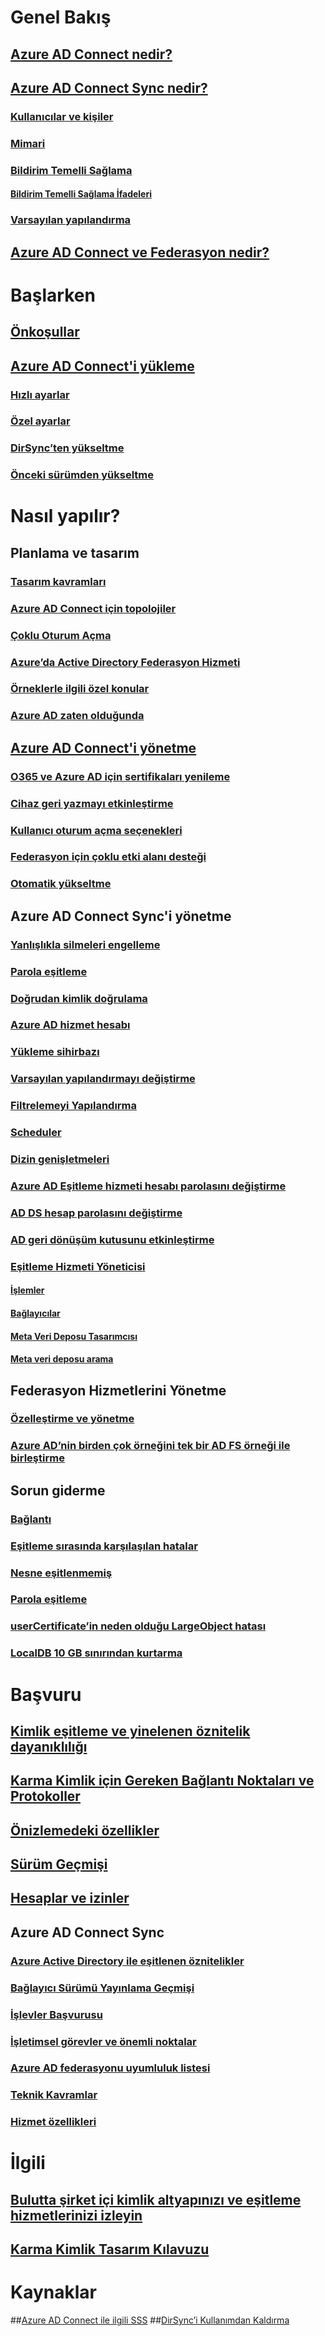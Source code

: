 # Genel Bakış
## [Azure AD Connect nedir?](active-directory-aadconnect.md)
## [Azure AD Connect Sync nedir?](active-directory-aadconnectsync-whatis.md)
### [Kullanıcılar ve kişiler](active-directory-aadconnectsync-understanding-users-and-contacts.md)
### [Mimari](active-directory-aadconnectsync-understanding-architecture.md)
### [Bildirim Temelli Sağlama](active-directory-aadconnectsync-understanding-declarative-provisioning.md)
#### [Bildirim Temelli Sağlama İfadeleri](active-directory-aadconnectsync-understanding-declarative-provisioning-expressions.md)
### [Varsayılan yapılandırma](active-directory-aadconnectsync-understanding-default-configuration.md)
## [Azure AD Connect ve Federasyon nedir?](active-directory-aadconnectfed-whatis.md)


# Başlarken
## [Önkoşullar](active-directory-aadconnect-prerequisites.md)
## [Azure AD Connect'i yükleme](active-directory-aadconnect-select-installation.md)
### [Hızlı ayarlar](active-directory-aadconnect-get-started-express.md)
### [Özel ayarlar](active-directory-aadconnect-get-started-custom.md)
### [DirSync’ten yükseltme](active-directory-aadconnect-dirsync-upgrade-get-started.md)
### [Önceki sürümden yükseltme](active-directory-aadconnect-upgrade-previous-version.md)


# Nasıl yapılır?
## Planlama ve tasarım
### [Tasarım kavramları](active-directory-aadconnect-design-concepts.md)
### [Azure AD Connect için topolojiler](active-directory-aadconnect-topologies.md)
### [Çoklu Oturum Açma](active-directory-aadconnect-sso.md)
### [Azure’da Active Directory Federasyon Hizmeti](active-directory-aadconnect-azure-adfs.md)
### [Örneklerle ilgili özel konular](active-directory-aadconnect-instances.md)
### [Azure AD zaten olduğunda](active-directory-aadconnect-existing-tenant.md)
## [Azure AD Connect'i yönetme](active-directory-aadconnect-whats-next.md)
### [O365 ve Azure AD için sertifikaları yenileme](active-directory-aadconnect-o365-certs.md)
### [Cihaz geri yazmayı etkinleştirme](active-directory-aadconnect-feature-device-writeback.md)
### [Kullanıcı oturum açma seçenekleri](active-directory-aadconnect-user-signin.md)
### [Federasyon için çoklu etki alanı desteği](active-directory-aadconnect-multiple-domains.md)
### [Otomatik yükseltme](active-directory-aadconnect-feature-automatic-upgrade.md)



## Azure AD Connect Sync'i yönetme
### [Yanlışlıkla silmeleri engelleme](active-directory-aadconnectsync-feature-prevent-accidental-deletes.md)
### [Parola eşitleme](active-directory-aadconnectsync-implement-password-synchronization.md)
### [Doğrudan kimlik doğrulama](active-directory-aadconnect-pass-through-authentication.md)
### [Azure AD hizmet hesabı](active-directory-aadconnectsync-howto-azureadaccount.md)
### [Yükleme sihirbazı](active-directory-aadconnectsync-installation-wizard.md)
### [Varsayılan yapılandırmayı değiştirme](active-directory-aadconnectsync-best-practices-changing-default-configuration.md)
### [Filtrelemeyi Yapılandırma](active-directory-aadconnectsync-configure-filtering.md)
### [Scheduler](active-directory-aadconnectsync-feature-scheduler.md)
### [Dizin genişletmeleri](active-directory-aadconnectsync-feature-directory-extensions.md)

### [Azure AD Eşitleme hizmeti hesabı parolasını değiştirme](active-directory-aadconnectsync-change-serviceacct-pass.md)
### [AD DS hesap parolasını değiştirme](active-directory-aadconnectsync-change-addsacct-pass.md)
### [AD geri dönüşüm kutusunu etkinleştirme](active-directory-aadconnectsync-recycle-bin.md)

### [Eşitleme Hizmeti Yöneticisi](active-directory-aadconnectsync-service-manager-ui.md)
#### [İşlemler](active-directory-aadconnectsync-service-manager-ui-operations.md)
#### [Bağlayıcılar](active-directory-aadconnectsync-service-manager-ui-connectors.md)
#### [Meta Veri Deposu Tasarımcısı](active-directory-aadconnectsync-service-manager-ui-mvdesigner.md)
#### [Meta veri deposu arama](active-directory-aadconnectsync-service-manager-ui-mvsearch.md)


## Federasyon Hizmetlerini Yönetme
### [Özelleştirme ve yönetme](active-directory-aadconnect-federation-management.md)
### [Azure AD’nin birden çok örneğini tek bir AD FS örneği ile birleştirme](active-directory-aadconnectfed-single-adfs-multitenant-federation.md)


## Sorun giderme
### [Bağlantı](active-directory-aadconnect-troubleshoot-connectivity.md)
### [Eşitleme sırasında karşılaşılan hatalar](active-directory-aadconnect-troubleshoot-sync-errors.md)
### [Nesne eşitlenmemiş](active-directory-aadconnectsync-troubleshoot-object-not-syncing.md)
### [Parola eşitleme](active-directory-aadconnectsync-troubleshoot-password-synchronization.md)
### [userCertificate’in neden olduğu LargeObject hatası](active-directory-aadconnectsync-largeobjecterror-usercertificate.md)
### [LocalDB 10 GB sınırından kurtarma](active-directory-aadconnect-recover-from-localdb-10gb-limit.md)

# Başvuru
## [Kimlik eşitleme ve yinelenen öznitelik dayanıklılığı](active-directory-aadconnectsyncservice-duplicate-attribute-resiliency.md)
## [Karma Kimlik için Gereken Bağlantı Noktaları ve Protokoller](active-directory-aadconnect-ports.md)
## [Önizlemedeki özellikler](active-directory-aadconnect-feature-preview.md)
## [Sürüm Geçmişi](active-directory-aadconnect-version-history.md)
## [Hesaplar ve izinler](active-directory-aadconnect-accounts-permissions.md)

## Azure AD Connect Sync
### [Azure Active Directory ile eşitlenen öznitelikler](active-directory-aadconnectsync-attributes-synchronized.md)
### [Bağlayıcı Sürümü Yayınlama Geçmişi](active-directory-aadconnectsync-connector-version-history.md)
### [İşlevler Başvurusu](active-directory-aadconnectsync-functions-reference.md)
### [İşletimsel görevler ve önemli noktalar](active-directory-aadconnectsync-operations.md)
### [Azure AD federasyonu uyumluluk listesi](active-directory-aadconnect-federation-compatibility.md)
### [Teknik Kavramlar](active-directory-aadconnectsync-technical-concepts.md)
### [Hizmet özellikleri](active-directory-aadconnectsyncservice-features.md)




# İlgili
## [Bulutta şirket içi kimlik altyapınızı ve eşitleme hizmetlerinizi izleyin](../connect-health/active-directory-aadconnect-health.md)
## [Karma Kimlik Tasarım Kılavuzu](https://azure.microsoft.com/documentation/articles/active-directory-hybrid-identity-design-considerations-overview/)


# Kaynaklar
##[Azure AD Connect ile ilgili SSS](active-directory-aadconnect-faq.md)
##[DirSync’i Kullanımdan Kaldırma](active-directory-aadconnect-dirsync-deprecated.md)
